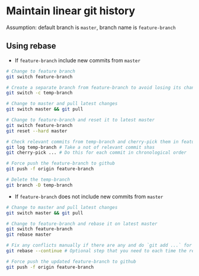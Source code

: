 # Maintain linear git history

Assumption: default branch is `master`, branch name is `feature-branch`

## Using rebase

* If `feature-branch` include new commits from `master`

```sh
# Change to feature branch
git switch feature-branch

# Create a separate branch from feature-branch to avoid losing its changes
git switch -c temp-branch

# Change to master and pull latest changes
git switch master && git pull

# Change to feature-branch and reset it to latest master
git switch feature-branch
git reset --hard master

# Check relevant commits from temp-branch and cherry-pick them in feature branch
git log temp-branch # Take a not of relevant commit shas
git cherry-pick ... # Do this for each commit in chronological order

# Force push the feature-branch to github
git push -f origin feature-branch

# Delete the temp-branch
git branch -D temp-branch
```

* If `feature-branch` does not include new commits from `master`

```sh
# Change to master and pull latest changes
git switch master && git pull

# Change to feature-branch and rebase it on latest master
git switch feature-branch
git rebase master

# Fix any conflicts manually if there are any and do `git add ...` for any such files where you had to fix conflicts 
git rebase --continue # Optional step that you need to each time the rebase gets interrupted by a merge conflict

# Force push the updated feature-branch to github
git push -f origin feature-branch
```
